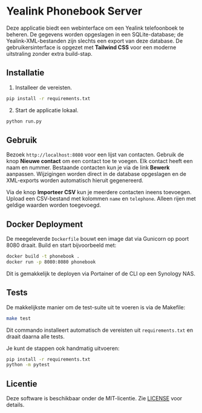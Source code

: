 # Yealink Phonebook Server

Deze applicatie biedt een webinterface om een Yealink telefoonboek te beheren. De gegevens worden opgeslagen in een SQLite-database; de Yealink-XML-bestanden zijn slechts een export van deze database. De gebruikersinterface is opgezet met **Tailwind CSS** voor een moderne uitstraling zonder extra build-stap.

## Installatie

1. Installeer de vereisten.

```bash
pip install -r requirements.txt
```

2. Start de applicatie lokaal.

```bash
python run.py
```

## Gebruik

Bezoek `http://localhost:8080` voor een lijst van contacten. Gebruik de knop **Nieuwe contact** om een contact toe te voegen. Elk contact heeft een naam en nummer. Bestaande contacten kun je via de link **Bewerk** aanpassen. Wijzigingen worden direct in de database opgeslagen en de XML-exports worden automatisch hieruit gegenereerd.

Via de knop **Importeer CSV** kun je meerdere contacten ineens toevoegen. Upload
een CSV-bestand met kolommen `name` en `telephone`. Alleen rijen met geldige waarden worden toegevoegd.

## Docker Deployment

De meegeleverde `Dockerfile` bouwt een image dat via Gunicorn op poort 8080 draait. Build en start bijvoorbeeld met:

```bash
docker build -t phonebook .
docker run -p 8080:8080 phonebook
```

Dit is gemakkelijk te deployen via Portainer of de CLI op een Synology NAS.

## Tests


De makkelijkste manier om de test-suite uit te voeren is via de Makefile:

```bash
make test
```

Dit commando installeert automatisch de vereisten uit `requirements.txt` en draait daarna alle tests.

Je kunt de stappen ook handmatig uitvoeren:

```bash
pip install -r requirements.txt
python -m pytest
```

## Licentie

Deze software is beschikbaar onder de MIT-licentie. Zie [LICENSE](LICENSE) voor details.
